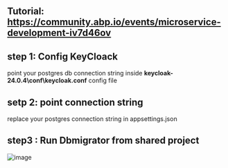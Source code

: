 ## Tutorial: https://community.abp.io/events/microservice-development-iv7d46ov

## step 1: Config KeyCloack
 point your postgres db connection string inside **keycloak-24.0.4\conf\keycloak.conf** config file 

## setp 2: point connection string
replace your postgres connection string in appsettings.json

## step3 : Run Dbmigrator from shared project

![image](https://github.com/Sahulhameed9094/eShopOnAbp/assets/30176312/ffd6951d-a0a9-44f9-892a-ca69eb8a15ab)
